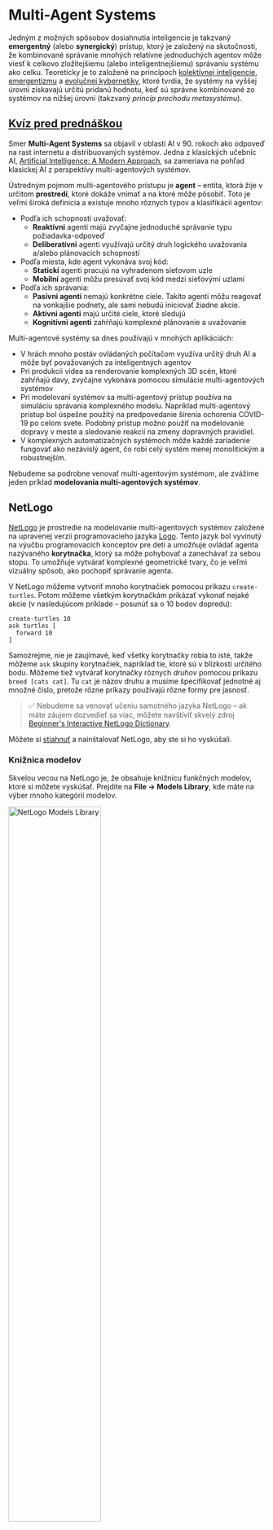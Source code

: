 <!--
CO_OP_TRANSLATOR_METADATA:
{
  "original_hash": "1ddf651d7681b4449f9d09ea3b17911e",
  "translation_date": "2025-08-25T23:22:18+00:00",
  "source_file": "lessons/6-Other/23-MultiagentSystems/README.md",
  "language_code": "sk"
}
-->
# Multi-Agent Systems

Jedným z možných spôsobov dosiahnutia inteligencie je takzvaný **emergentný** (alebo **synergický**) prístup, ktorý je založený na skutočnosti, že kombinované správanie mnohých relatívne jednoduchých agentov môže viesť k celkovo zložitejšiemu (alebo inteligentnejšiemu) správaniu systému ako celku. Teoreticky je to založené na princípoch [kolektívnej inteligencie](https://en.wikipedia.org/wiki/Collective_intelligence), [emergentizmu](https://en.wikipedia.org/wiki/Global_brain) a [evolučnej kybernetiky](https://en.wikipedia.org/wiki/Global_brain), ktoré tvrdia, že systémy na vyššej úrovni získavajú určitú pridanú hodnotu, keď sú správne kombinované zo systémov na nižšej úrovni (takzvaný *princíp prechodu metasystému*).

## [Kvíz pred prednáškou](https://red-field-0a6ddfd03.1.azurestaticapps.net/quiz/123)

Smer **Multi-Agent Systems** sa objavil v oblasti AI v 90. rokoch ako odpoveď na rast internetu a distribuovaných systémov. Jedna z klasických učebníc AI, [Artificial Intelligence: A Modern Approach](https://en.wikipedia.org/wiki/Artificial_Intelligence:_A_Modern_Approach), sa zameriava na pohľad klasickej AI z perspektívy multi-agentových systémov.

Ústredným pojmom multi-agentového prístupu je **agent** – entita, ktorá žije v určitom **prostredí**, ktoré dokáže vnímať a na ktoré môže pôsobiť. Toto je veľmi široká definícia a existuje mnoho rôznych typov a klasifikácií agentov:

* Podľa ich schopnosti uvažovať:
   - **Reaktívni** agenti majú zvyčajne jednoduché správanie typu požiadavka-odpoveď
   - **Deliberatívni** agenti využívajú určitý druh logického uvažovania a/alebo plánovacích schopností
* Podľa miesta, kde agent vykonáva svoj kód:
   - **Statickí** agenti pracujú na vyhradenom sieťovom uzle
   - **Mobilní** agenti môžu presúvať svoj kód medzi sieťovými uzlami
* Podľa ich správania:
   - **Pasívni agenti** nemajú konkrétne ciele. Takíto agenti môžu reagovať na vonkajšie podnety, ale sami nebudú iniciovať žiadne akcie.
   - **Aktívni agenti** majú určité ciele, ktoré sledujú
   - **Kognitívni agenti** zahŕňajú komplexné plánovanie a uvažovanie

Multi-agentové systémy sa dnes používajú v mnohých aplikáciách:

* V hrách mnoho postáv ovládaných počítačom využíva určitý druh AI a môže byť považovaných za inteligentných agentov
* Pri produkcii videa sa renderovanie komplexných 3D scén, ktoré zahŕňajú davy, zvyčajne vykonáva pomocou simulácie multi-agentových systémov
* Pri modelovaní systémov sa multi-agentový prístup používa na simuláciu správania komplexného modelu. Napríklad multi-agentový prístup bol úspešne použitý na predpovedanie šírenia ochorenia COVID-19 po celom svete. Podobný prístup možno použiť na modelovanie dopravy v meste a sledovanie reakcií na zmeny dopravných pravidiel.
* V komplexných automatizačných systémoch môže každé zariadenie fungovať ako nezávislý agent, čo robí celý systém menej monolitickým a robustnejším.

Nebudeme sa podrobne venovať multi-agentovým systémom, ale zvážime jeden príklad **modelovania multi-agentových systémov**.

## NetLogo

[NetLogo](https://ccl.northwestern.edu/netlogo/) je prostredie na modelovanie multi-agentových systémov založené na upravenej verzii programovacieho jazyka [Logo](https://en.wikipedia.org/wiki/Logo_(programming_language)). Tento jazyk bol vyvinutý na výučbu programovacích konceptov pre deti a umožňuje ovládať agenta nazývaného **korytnačka**, ktorý sa môže pohybovať a zanechávať za sebou stopu. To umožňuje vytvárať komplexné geometrické tvary, čo je veľmi vizuálny spôsob, ako pochopiť správanie agenta.

V NetLogo môžeme vytvoriť mnoho korytnačiek pomocou príkazu `create-turtles`. Potom môžeme všetkým korytnačkám prikázať vykonať nejaké akcie (v nasledujúcom príklade – posunúť sa o 10 bodov dopredu):

```
create-turtles 10
ask turtles [
  forward 10
]
```

Samozrejme, nie je zaujímavé, keď všetky korytnačky robia to isté, takže môžeme `ask` skupiny korytnačiek, napríklad tie, ktoré sú v blízkosti určitého bodu. Môžeme tiež vytvárať korytnačky rôznych *druhov* pomocou príkazu `breed [cats cat]`. Tu `cat` je názov druhu a musíme špecifikovať jednotné aj množné číslo, pretože rôzne príkazy používajú rôzne formy pre jasnosť.

> ✅ Nebudeme sa venovať učeniu samotného jazyka NetLogo – ak máte záujem dozvedieť sa viac, môžete navštíviť skvelý zdroj [Beginner's Interactive NetLogo Dictionary](https://ccl.northwestern.edu/netlogo/bind/).

Môžete si [stiahnuť](https://ccl.northwestern.edu/netlogo/download.shtml) a nainštalovať NetLogo, aby ste si ho vyskúšali.

### Knižnica modelov

Skvelou vecou na NetLogo je, že obsahuje knižnicu funkčných modelov, ktoré si môžete vyskúšať. Prejdite na **File → Models Library**, kde máte na výber mnoho kategórií modelov.

<img alt="NetLogo Models Library" src="images/NetLogo-ModelLib.png" width="60%"/>

> Screenshot knižnice modelov od Dmitry Soshnikov

Môžete otvoriť jeden z modelov, napríklad **Biology → Flocking**.

### Hlavné princípy

Po otvorení modelu sa dostanete na hlavné obrazovku NetLogo. Tu je ukážkový model, ktorý popisuje populáciu vlkov a oviec, pričom zdroje (tráva) sú obmedzené.

![NetLogo Main Screen](../../../../../translated_images/NetLogo-Main.32653711ec1a01b3cab22ec0b148e64193d0b979b055285bef329d5e3d6958c5.sk.png)

> Screenshot od Dmitry Soshnikov

Na tejto obrazovke môžete vidieť:

* Sekciu **Interface**, ktorá obsahuje:
  - Hlavné pole, kde žijú všetci agenti
  - Rôzne ovládacie prvky: tlačidlá, posuvníky atď.
  - Grafy, ktoré môžete použiť na zobrazenie parametrov simulácie
* Záložku **Code**, ktorá obsahuje editor, kde môžete písať program NetLogo

Vo väčšine prípadov bude rozhranie obsahovať tlačidlo **Setup**, ktoré inicializuje stav simulácie, a tlačidlo **Go**, ktoré spustí vykonávanie. Tieto sú spracované príslušnými obslužnými funkciami v kóde, ktoré vyzerajú takto:

```
to go [
...
]
```

Svet NetLogo pozostáva z nasledujúcich objektov:

* **Agenti** (korytnačky), ktorí sa môžu pohybovať po poli a vykonávať akcie. Agentov ovládate pomocou syntaxe `ask turtles [...]`, pričom kód v zátvorkách je vykonávaný všetkými agentmi v *režime korytnačky*.
* **Plochy** sú štvorcové oblasti poľa, na ktorých agenti žijú. Môžete odkazovať na všetkých agentov na rovnakej ploche alebo môžete meniť farby plôch a niektoré ďalšie vlastnosti. Môžete tiež `ask patches`, aby vykonali akcie.
* **Pozorovateľ** je jedinečný agent, ktorý ovláda svet. Všetky obslužné funkcie tlačidiel sú vykonávané v *režime pozorovateľa*.

> ✅ Krása multi-agentového prostredia spočíva v tom, že kód, ktorý beží v režime korytnačky alebo v režime plochy, je vykonávaný všetkými agentmi súčasne paralelne. Tým, že napíšete trochu kódu a naprogramujete správanie jednotlivého agenta, môžete vytvoriť komplexné správanie celého simulačného systému.

### Flocking

Ako príklad multi-agentového správania zvážme **[Flocking](https://en.wikipedia.org/wiki/Flocking_(behavior))**. Flocking je komplexný vzor, ktorý je veľmi podobný tomu, ako lietajú kŕdle vtákov. Pri ich pozorovaní môžete mať pocit, že nasledujú nejaký kolektívny algoritmus alebo že majú určitú formu *kolektívnej inteligencie*. Avšak toto komplexné správanie vzniká, keď každý jednotlivý agent (v tomto prípade *vták*) pozoruje iba niektorých agentov v krátkej vzdialenosti od seba a riadi sa tromi jednoduchými pravidlami:

* **Zarovnanie** – smeruje k priemernému smeru susedných agentov
* **Súdržnosť** – snaží sa smerovať k priemernej pozícii susedov (*dlhodobá príťažlivosť*)
* **Oddelenie** – keď sa dostane príliš blízko k iným vtákom, snaží sa vzdialiť (*krátkodobé odpudzovanie*)

Môžete spustiť príklad flockingu a pozorovať správanie. Môžete tiež upraviť parametre, ako napríklad *stupeň oddelenia* alebo *rozsah videnia*, ktorý definuje, ako ďaleko každý vták vidí. Všimnite si, že ak znížite rozsah videnia na 0, všetky vtáky sa stanú slepými a flocking sa zastaví. Ak znížite oddelenie na 0, všetky vtáky sa zhromaždia do jednej priamky.

> ✅ Prepnite na záložku **Code** a pozrite sa, kde sú tri pravidlá flockingu (zarovnanie, súdržnosť a oddelenie) implementované v kóde. Všimnite si, ako odkazujeme iba na tých agentov, ktorí sú v dohľade.

### Ďalšie modely na preskúmanie

Existuje niekoľko ďalších zaujímavých modelov, ktoré môžete experimentovať:

* **Art → Fireworks** ukazuje, ako ohňostroj môže byť považovaný za kolektívne správanie jednotlivých prúdov ohňa
* **Social Science → Traffic Basic** a **Social Science → Traffic Grid** ukazujú model mestskej dopravy v 1D a 2D mriežke s alebo bez semaforov. Každé auto v simulácii nasleduje nasledujúce pravidlá:
   - Ak je priestor pred ním prázdny – zrýchli (až do určitej maximálnej rýchlosti)
   - Ak vidí prekážku pred sebou – zabrzdí (a môžete upraviť, ako ďaleko vodič vidí)
* **Social Science → Party** ukazuje, ako sa ľudia zoskupujú počas koktailovej párty. Môžete nájsť kombináciu parametrov, ktoré vedú k najrýchlejšiemu zvýšeniu šťastia skupiny.

Ako vidíte z týchto príkladov, simulácie multi-agentových systémov môžu byť veľmi užitočným spôsobom na pochopenie správania komplexného systému pozostávajúceho z jednotlivcov, ktorí nasledujú rovnakú alebo podobnú logiku. Môže sa tiež použiť na ovládanie virtuálnych agentov, ako sú [NPCs](https://en.wikipedia.org/wiki/NPC) v počítačových hrách alebo agenti v 3D animovaných svetoch.

## Deliberatívni agenti

Vyššie opísaní agenti sú veľmi jednoduchí, reagujú na zmeny v prostredí pomocou určitého algoritmu. Ako takí sú **reaktívni agenti**. Avšak niekedy môžu agenti uvažovať a plánovať svoje akcie, v takom prípade sa nazývajú **deliberatívni**.

Typickým príkladom by bol osobný agent, ktorý dostane pokyn od človeka rezervovať dovolenkový zájazd. Predpokladajme, že na internete žije mnoho agentov, ktorí mu môžu pomôcť. Mal by potom kontaktovať iných agentov, aby zistil, ktoré lety sú dostupné, aké sú ceny hotelov na rôzne dátumy, a pokúsiť sa vyjednať najlepšiu cenu. Keď je dovolenkový plán kompletný a potvrdený majiteľom, môže pokračovať v rezervácii.

Na to, aby to dokázali, agenti potrebujú **komunikovať**. Na úspešnú komunikáciu potrebujú:

* Niektoré **štandardné jazyky na výmenu znalostí**, ako napríklad [Knowledge Interchange Format](https://en.wikipedia.org/wiki/Knowledge_Interchange_Format) (KIF) a [Knowledge Query and Manipulation Language](https://en.wikipedia.org/wiki/Knowledge_Query_and_Manipulation_Language) (KQML). Tieto jazyky sú navrhnuté na základe [teórie rečových aktov](https://en.wikipedia.org/wiki/Speech_act).
* Tieto jazyky by mali tiež obsahovať **protokoly na vyjednávanie**, založené na rôznych **typoch aukcií**.
* **Spoločnú ontológiu**, aby mohli odkazovať na rovnaké koncepty s porozumením ich významu
* Spôsob, ako **objaviť**, čo rôzni agenti dokážu, tiež založený na určitej ontológii

Deliberatívni agenti sú oveľa zložitejší ako reaktívni, pretože nielenže reagujú na zmeny v prostredí, ale mali by byť schopní aj *iniciovať* akcie. Jednou z navrhovaných architektúr pre deliberatívnych agentov je takzvaný agent typu Belief-Desire-Intention (BDI):

* **Presvedčenia** tvoria súbor znalostí o prostredí agenta. Môže byť štruktúrovaný ako databáza znalostí alebo súbor pravidiel, ktoré agent môže aplikovať na konkrétnu situáciu v prostredí.
* **Túžby** definujú, čo agent chce dosiahnuť, teda jeho ciele. Napríklad cieľom osobného asistenta vyššie je rezervovať zájazd a cieľom hotelového agenta je maximalizovať zisk.
* **Zámery** sú konkrétne akcie, ktoré agent plánuje vykonať na dosiahnutie svojich cieľov. Akcie zvyčajne menia prostredie a spôsobujú komunikáciu s inými agentmi.

Existujú niektoré platformy dostupné na budovanie multi-agentových systémov, ako napríklad [JADE](https://jade.tilab.com/). [Tento článok](https://arxiv.org/ftp/arxiv/papers/2007/2007.08961.pdf) obsahuje prehľad multi-agentových platforiem spolu s krátkou históriou multi-agentových systémov a ich rôznymi scenármi použitia.

## Záver

Multi-agentové systémy môžu mať veľmi rôzne formy a byť použité v mnohých rôznych aplikáciách. 
Všetky sa zameriavajú na jednoduchšie správanie jednotlivého agenta a dosahujú zložitejšie správanie celého systému vďaka **synergickému efektu**.

## 🚀 Výzva

Preneste túto lekciu do reálneho sveta a skúste konceptualizovať multi-agentový systém, ktorý dokáže vyriešiť problém. Čo by napríklad musel multi-agentový systém robiť, aby optimalizoval trasu školského autobusu? Ako by mohol fungovať v pekárni?

## [Kvíz po prednáške](https://red-field-0a6ddfd03.1.azurestaticapps.net/quiz/223)

## Prehľad a samostatné štúdium

Preskúmajte použitie tohto typu systému v priemysle. Vyberte si oblasť, ako je výroba alebo herný priemysel, a zistite, ako môžu multi-agentové systémy riešiť jedinečné problémy.

## [Úloha NetLogo](assignment.md)

**Upozornenie**:  
Tento dokument bol preložený pomocou služby AI prekladu [Co-op Translator](https://github.com/Azure/co-op-translator). Aj keď sa snažíme o presnosť, prosím, berte na vedomie, že automatizované preklady môžu obsahovať chyby alebo nepresnosti. Pôvodný dokument v jeho rodnom jazyku by mal byť považovaný za autoritatívny zdroj. Pre kritické informácie sa odporúča profesionálny ľudský preklad. Nie sme zodpovední za akékoľvek nedorozumenia alebo nesprávne interpretácie vyplývajúce z použitia tohto prekladu.